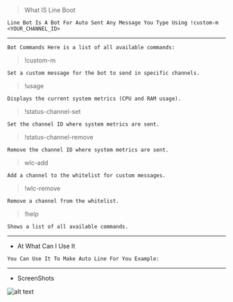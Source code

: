 > What IS Line Boot

``Line Bot Is A Bot For Auto Sent Any Message You Type Using !custom-m <YOUR_CHANNEL_ID>``

-------------------------------------------------------------------
``Bot Commands Here is a list of all available commands:``

> !custom-m <message>

``Set a custom message for the bot to send in specific channels.``

> !usage

``Displays the current system metrics (CPU and RAM usage).``


> !status-channel-set <id>

``Set the channel ID where system metrics are sent.``

> !status-channel-remove <id>

``Remove the channel ID where system metrics are sent.``

> wlc-add <id>

``Add a channel to the whitelist for custom messages.``

> !wlc-remove <id>

``Remove a channel from the whitelist.``

> !help

``Shows a list of all available commands.``

-------------------------------------------------------------------
- At What Can I Use It
  
``You Can Use It To Make Auto Line For You Example: ``

-------------------------------------------------------------------
- ScreenShots

![alt text](https://github.com/9R3A/9R3A-LINE-BOT-SRC/blob/main/image.png)
